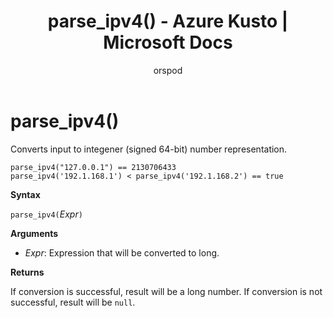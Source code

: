﻿---
title: parse_ipv4() - Azure Kusto | Microsoft Docs
description: This article describes parse_ipv4() in Azure Kusto.
author: orspod
ms.author: v-orspod
ms.reviewer: mblythe
ms.service: kusto
ms.topic: reference
ms.date: 09/24/2018
---
# parse_ipv4()

Converts input to integener (signed 64-bit) number representation.

    parse_ipv4("127.0.0.1") == 2130706433
    parse_ipv4('192.1.168.1') < parse_ipv4('192.1.168.2') == true

**Syntax**

`parse_ipv4(`*Expr*`)`

**Arguments**

* *Expr*: Expression that will be converted to long. 

**Returns**

If conversion is successful, result will be a long number.
If conversion is not successful, result will be `null`.
 